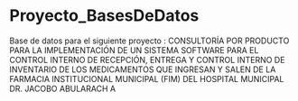 # Proyecto_BasesDeDatos
Base de datos para el siguiente proyecto : CONSULTORÍA POR PRODUCTO PARA LA IMPLEMENTACIÓN DE UN SISTEMA SOFTWARE PARA EL CONTROL INTERNO DE RECEPCIÓN, ENTREGA Y CONTROL INTERNO DE INVENTARIO DE LOS MEDICAMENTOS QUE INGRESAN Y SALEN DE LA FARMACIA INSTITUCIONAL MUNICIPAL (FIM) DEL HOSPITAL MUNICIPAL DR. JACOBO ABULARACH A
